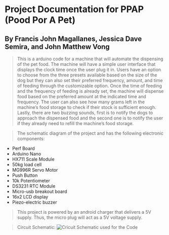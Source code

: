 # Project Documentation for PPAP (Pood Por A Pet)

## By Francis John Magallanes, Jessica Dave Semira, and John Matthew Vong


> This is a arduino code for a machine that will automate the dispensing of the pet food.
> The machine will have a simple user interface that displays the clock time once the user plug it in. 
> Users have an option to choose from the three presets available based on the size of the dog but they 
> can also set their preferred frequency, amount, and time of feeding through the customizable option. 
> Once the time of feeding and the frequency of feeding is already set, the machine will dispense food 
> based on the preferred amount at the indicated time and frequency. The user can also see how many grams
> left in the machine’s food storage to check if their stock is sufficient enough. Lastly, there are two 
> buzzing sounds, first is to notify the dogs to approach the dispensed food and the second one is to notify
> the user if they already need to refill the machine’s food storage. 


>The schematic diagram of the project and has the following electronic components:
- Perf Board
- Arduino Nano
- HX711 Scale Module
- 50kg load cell
- MG996R Servo Motor
- Push Button 
- 10k Potentiometer
- DS3231 RTC Module
- Micro-usb breakout board
- 16x2 LCD display
- Piezo-electric buzzer
>This project is powered by an android charger that delivers a 5V supply.
>Thus, the micro plug will act as a 5V voltage supply.  

>Circuit Schematic:
![Cricuit Schematic used for the Code](schematic_schem_v3.png)

